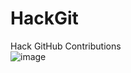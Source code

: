 # HackGit
Hack GitHub Contributions
<br>
![image](https://github.com/declick/HackGit/assets/36468501/d557b071-431d-437f-84f6-5533bcab23f6)

